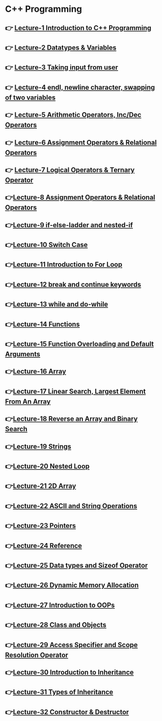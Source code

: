 # C++ Programming

## 👉 [Lecture-1 Introduction to C++ Programming ](/lecture-1/lecture-1.md)
## 👉 [Lecture-2 Datatypes & Variables](/lecture-2/lecture-2.md)
## 👉 [Lecture-3 Taking input from user ](/lecture-3/lecture-3.md)
## 👉 [Lecture-4 endl, newline character, swapping of two variables ](/lecture-4/lecture-4.md)
## 👉 [Lecture-5 Arithmetic Operators, Inc/Dec Operators ](/lecture-5/lecture-5.md)
## 👉 [Lecture-6 Assignment Operators & Relational Operators ](/lecture-6/lecture-6.md)
## 👉 [Lecture-7  Logical Operators & Ternary Operator  ](/lecture-7/lecture-7.md)
## 👉[Lecture-8 Assignment Operators & Relational Operators   ](/lecture-8/lecture-8.md)
## 👉[Lecture-9 if-else-ladder and nested-if ](/lecture-9/lecture-9.md)
## 👉[Lecture-10 Switch Case  ](/lecture-10/lecture-10.md)
## 👉[Lecture-11 Introduction to For Loop ](/lecture-11/lecture-11.md)
## 👉[Lecture-12 break and continue keywords  ](/lecture-12/lecture-12.md)
## 👉[Lecture-13 while and do-while  ](/lecture-13/lecture-13.md)
## 👉[Lecture-14 Functions ](/lecture-14/lecture-14.md)
## 👉[Lecture-15 Function Overloading and Default Arguments  ](/lecture-15/lecture-15.md)
## 👉[Lecture-16 Array ](/lecture-16/lecture-16.md)
## 👉[Lecture-17 Linear Search, Largest Element From An Array ](/lecture-17/lecture-17.md)
## 👉[Lecture-18 Reverse an Array and Binary Search ](/lecture-18/lecture-18.md)
## 👉[Lecture-19 Strings ](/lecture-19/lecture-19.md)
## 👉[Lecture-20 Nested Loop](/lecture-20/lecture-20.md)
## 👉[Lecture-21 2D Array ](/lecture-21/lecture-21.md)
## 👉[Lecture-22 ASCII and String Operations](/lecture-22/lecture-22.md)
## 👉[Lecture-23 Pointers](/lecture-23/lecture-23.md)
## 👉[Lecture-24 Reference](/lecture-24/lecture-24.md)
## 👉[Lecture-25 Data types and Sizeof Operator](/lecture-25/lecture-25.md)
## 👉[Lecture-26 Dynamic Memory Allocation](/lecture-26/lecture-26.md)
## 👉[Lecture-27 Introduction to OOPs](/lecture-27/lecture-27.md)
## 👉[Lecture-28 Class and Objects](/lecture-28/lecture-28.md)
## 👉[Lecture-29 Access Specifier and Scope Resolution Operator](/lecture-29/lecture-29.md)
## 👉[Lecture-30 Introduction to Inheritance](/lecture-30/lecture-30.md)
## 👉[Lecture-31 Types of Inheritance](/lecture-31/lecture-31.md)
## 👉[Lecture-32 Constructor & Destructor](/lecture-32/lecture-32.md)